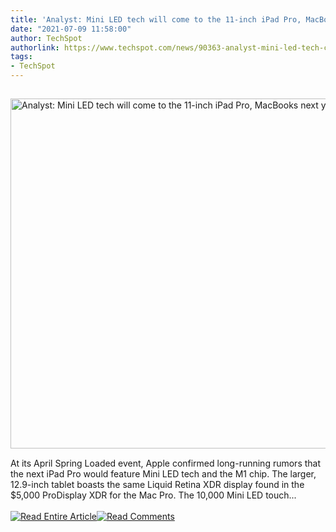 ```yaml
---
title: 'Analyst: Mini LED tech will come to the 11-inch iPad Pro, MacBooks next year'
date: "2021-07-09 11:58:00"
author: TechSpot
authorlink: https://www.techspot.com/news/90363-analyst-mini-led-tech-come-11-inch-ipad.html
tags:
- TechSpot
---
```

<a href="https://www.techspot.com/news/90363-analyst-mini-led-tech-come-11-inch-ipad.html" target="_blank"><img src="https://static.techspot.com/images2/news/ts3_thumbs/2021/04/2021-04-20-ts3_thumbs-607.jpg" width="800" height="560" style="padding: 15px 0" title="Analyst: Mini LED tech will come to the 11-inch iPad Pro, MacBooks next year" /></a><br />At its April Spring Loaded event, Apple confirmed long-running rumors that the next iPad Pro would feature Mini LED tech and the M1 chip. The larger, 12.9-inch tablet boasts the same Liquid Retina XDR display found in the $5,000 ProDisplay XDR for the Mac Pro. The 10,000 Mini LED touch...<br /><br /><a href="https://www.techspot.com/news/90363-analyst-mini-led-tech-come-11-inch-ipad.html"><img src="https://static.techspot.com/images/rss/rss_buttons_01.png" border="0" alt="Read Entire Article" /></a><a href="https://www.techspot.com/news/90363-analyst-mini-led-tech-come-11-inch-ipad.html#comments"><img src="https://static.techspot.com/images/rss/rss_buttons_02.png" border="0" alt="Read Comments" /></a><br /><br />